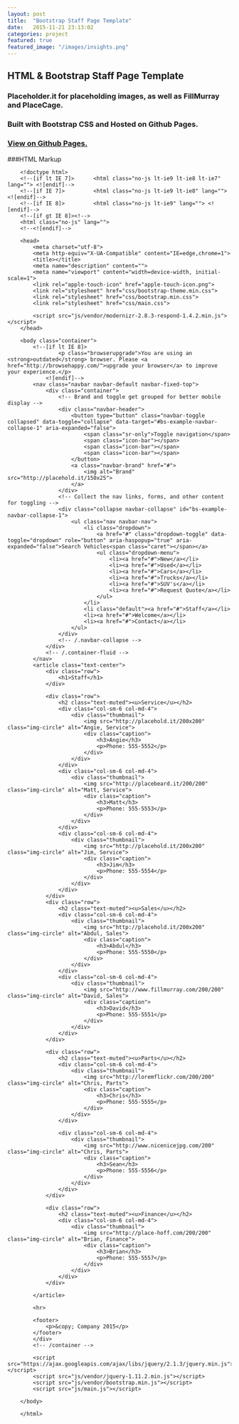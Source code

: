 ```yaml
---
layout: post
title:  "Bootstrap Staff Page Template"
date:   2015-11-21 23:13:02
categories: project
featured: true
featured_image: "/images/insights.png"
---
```


## HTML & Bootstrap Staff Page Template

### Placeholder.it for placeholding images, as well as FillMurray and PlaceCage.

### Built with Bootstrap CSS and Hosted on Github Pages.

### [View on Github Pages.](http://jaroot32.github.io/insights/)

###HTML Markup

		<!doctype html>
		<!--[if lt IE 7]>      <html class="no-js lt-ie9 lt-ie8 lt-ie7" lang=""> <![endif]-->
		<!--[if IE 7]>         <html class="no-js lt-ie9 lt-ie8" lang=""> <![endif]-->
		<!--[if IE 8]>         <html class="no-js lt-ie9" lang=""> <![endif]-->
		<!--[if gt IE 8]><!-->
		<html class="no-js" lang="">
		<!--<![endif]-->

		<head>
		    <meta charset="utf-8">
		    <meta http-equiv="X-UA-Compatible" content="IE=edge,chrome=1">
		    <title></title>
		    <meta name="description" content="">
		    <meta name="viewport" content="width=device-width, initial-scale=1">
		    <link rel="apple-touch-icon" href="apple-touch-icon.png">
		    <link rel="stylesheet" href="css/bootstrap-theme.min.css">
		    <link rel="stylesheet" href="css/bootstrap.min.css">
		    <link rel="stylesheet" href="css/main.css">

		    <script src="js/vendor/modernizr-2.8.3-respond-1.4.2.min.js"></script>
		</head>

		<body class="container">
		    <!--[if lt IE 8]>
		            <p class="browserupgrade">You are using an <strong>outdated</strong> browser. Please <a href="http://browsehappy.com/">upgrade your browser</a> to improve your experience.</p>
		        <![endif]-->
		    <nav class="navbar navbar-default navbar-fixed-top">
		        <div class="container">
		            <!-- Brand and toggle get grouped for better mobile display -->
		            <div class="navbar-header">
		                <button type="button" class="navbar-toggle collapsed" data-toggle="collapse" data-target="#bs-example-navbar-collapse-1" aria-expanded="false">
		                    <span class="sr-only">Toggle navigation</span>
		                    <span class="icon-bar"></span>
		                    <span class="icon-bar"></span>
		                    <span class="icon-bar"></span>
		                </button>
		                <a class="navbar-brand" href="#">
		                    <img alt="Brand" src="http://placehold.it/150x25">
		                </a>
		            </div>
		            <!-- Collect the nav links, forms, and other content for toggling -->
		            <div class="collapse navbar-collapse" id="bs-example-navbar-collapse-1">
		                <ul class="nav navbar-nav">
		                    <li class="dropdown">
		                        <a href="#" class="dropdown-toggle" data-toggle="dropdown" role="button" aria-haspopup="true" aria-expanded="false">Search Vehicles<span class="caret"></span></a>
		                        <ul class="dropdown-menu">
		                            <li><a href="#">New</a></li>
		                            <li><a href="#">Used</a></li>
		                            <li><a href="#">Cars</a></li>
		                            <li><a href="#">Trucks</a></li>
		                            <li><a href="#">SUV's</a></li>
		                            <li><a href="#">Request Quote</a></li>
		                        </ul>
		                    </li>
		                    <li class="default"><a href="#">Staff</a></li>
		                    <li><a href="#">Welcome</a></li>
		                    <li><a href="#">Contact</a></li>
		                </ul>
		            </div>
		            <!-- /.navbar-collapse -->
		        </div>
		        <!-- /.container-fluid -->
		    </nav>
		    <article class="text-center">
		        <div class="row">
		            <h1>Staff</h1>
		        </div>

		        <div class="row">
		            <h2 class="text-muted"><u>Service</u></h2>
		            <div class="col-sm-6 col-md-4">
		                <div class="thumbnail">
		                    <img src="http://placehold.it/200x200" class="img-circle" alt="Angie, Service">
		                    <div class="caption">
		                        <h3>Angie</h3>
		                        <p>Phone: 555-5552</p>
		                    </div>
		                </div>
		            </div>
		            <div class="col-sm-6 col-md-4">
		                <div class="thumbnail">
		                    <img src="http://placebeard.it/200/200" class="img-circle" alt="Matt, Service">
		                    <div class="caption">
		                        <h3>Matt</h3>
		                        <p>Phone: 555-5553</p>
		                    </div>
		                </div>
		            </div>
		            <div class="col-sm-6 col-md-4">
		                <div class="thumbnail">
		                    <img src="http://placehold.it/200x200" class="img-circle" alt="Jim, Service">
		                    <div class="caption">
		                        <h3>Jim</h3>
		                        <p>Phone: 555-5554</p>
		                    </div>
		                </div>
		            </div>
		        </div>
		        <div class="row">
		            <h2 class="text-muted"><u>Sales</u></h2>
		            <div class="col-sm-6 col-md-4">
		                <div class="thumbnail">
		                    <img src="http://placehold.it/200x200" class="img-circle" alt="Abdul, Sales">
		                    <div class="caption">
		                        <h3>Abdul</h3>
		                        <p>Phone: 555-5550</p>
		                    </div>
		                </div>
		            </div>
		            <div class="col-sm-6 col-md-4">
		                <div class="thumbnail">
		                    <img src="http://www.fillmurray.com/200/200" class="img-circle" alt="David, Sales">
		                    <div class="caption">
		                        <h3>David</h3>
		                        <p>Phone: 555-5551</p>
		                    </div>
		                </div>
		            </div>
		        </div>

		        <div class="row">
		            <h2 class="text-muted"><u>Parts</u></h2>
		            <div class="col-sm-6 col-md-4">
		                <div class="thumbnail">
		                    <img src="http://loremflickr.com/200/200" class="img-circle" alt="Chris, Parts">
		                    <div class="caption">
		                        <h3>Chris</h3>
		                        <p>Phone: 555-5555</p>
		                    </div>
		                </div>
		            </div>

		            <div class="col-sm-6 col-md-4">
		                <div class="thumbnail">
		                    <img src="http://www.nicenicejpg.com/200" class="img-circle" alt="Chris, Parts">
		                    <div class="caption">
		                        <h3>Sean</h3>
		                        <p>Phone: 555-5556</p>
		                    </div>
		                </div>
		            </div>
		        </div>

		        <div class="row">
		            <h2 class="text-muted"><u>Finance</u></h2>
		            <div class="col-sm-6 col-md-4">
		                <div class="thumbnail">
		                    <img src="http://place-hoff.com/200/200" class="img-circle" alt="Brian, Finance">
		                    <div class="caption">
		                        <h3>Brian</h3>
		                        <p>Phone: 555-5557</p>
		                    </div>
		                </div>
		            </div>
		        </div>

		    </article>

		    <hr>

		    <footer>
		        <p>&copy; Company 2015</p>
		    </footer>
		    </div>
		    <!-- /container -->

		    <script src="https://ajax.googleapis.com/ajax/libs/jquery/2.1.3/jquery.min.js"></script>
		    <script src="js/vendor/jquery-1.11.2.min.js"></script>
		    <script src="js/vendor/bootstrap.min.js"></script>
		    <script src="js/main.js"></script>

		</body>

		</html>